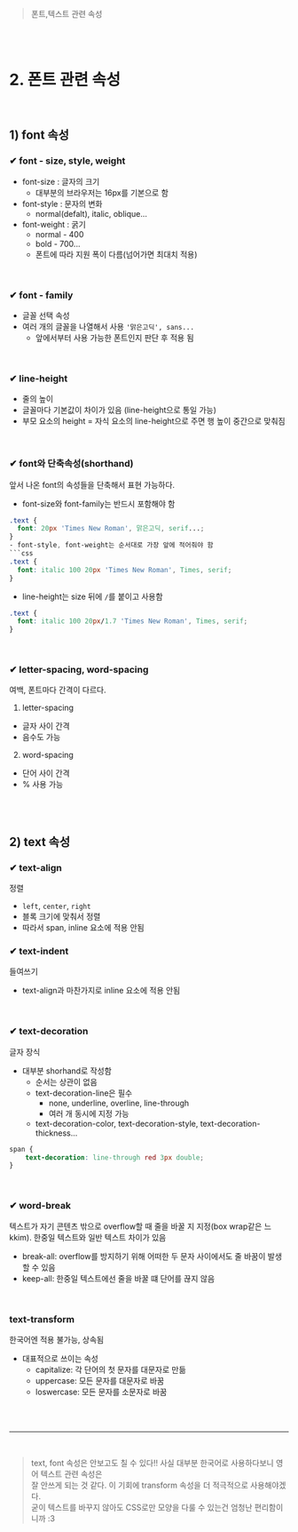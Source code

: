> 폰트,텍스트 관련 속성

<br>
<br>

# 2. 폰트 관련 속성
  
<br>

## 1) font 속성
### ✔ font - size, style, weight
- font-size : 글자의 크기
  + 대부분의 브라우저는 16px를 기본으로 함
- font-style : 문자의 변화
  + normal(defalt), italic, oblique... 
- font-weight : 굵기
  + normal - 400
  + bold - 700...
  + 폰트에 따라 지원 폭이 다름(넘어가면 최대치 적용)

<br>

### ✔ font - family
- 글꼴 선택 속성
- 여러 개의 글꼴을 나열해서 사용 ```'맑은고딕', sans...```
  + 앞에서부터 사용 가능한 폰트인지 판단 후 적용 됨

<br>

### ✔ line-height
- 줄의 높이
- 글꼴마다 기본값이 차이가 있음 (line-height으로 통일 가능)
- 부모 요소의 height = 자식 요소의 line-height으로 주면 행 높이 중간으로 맞춰짐

<br>

### ✔ font와 단축속성(shorthand)
앞서 나온 font의 속성들을 단축해서 표현 가능하다.
- font-size와 font-family는 반드시 포함해야 함   
```css
.text {
  font: 20px 'Times New Roman', 맑은고딕, serif...;
}
- font-style, font-weight는 순서대로 가장 앞에 적어줘야 함   
```css
.text {
  font: italic 100 20px 'Times New Roman', Times, serif;
}
```
- line-height는 size 뒤에 ```/```를 붙이고 사용함
```css
.text {
  font: italic 100 20px/1.7 'Times New Roman', Times, serif;
}
```
<br>

### ✔ letter-spacing, word-spacing
여백, 폰트마다 간격이 다르다.
1. letter-spacing
  - 글자 사이 간격
  - 음수도 가능
2. word-spacing
  - 단어 사이 간격
  - % 사용 가능

<br>
<br>

## 2) text 속성

### ✔ text-align
정렬
- ```left```, ```center```, ```right```
- 블록 크기에 맞춰서 정렬
- 따라서 span, inline 요소에 적용 안됨

### ✔ text-indent
들여쓰기
- text-align과 마찬가지로 inline 요소에 적용 안됨

<br>

### ✔ text-decoration
글자 장식
- 대부분 shorhand로 작성함
  + 순서는 상관이 없음
  + text-decoration-line은 필수
    * none, underline, overline, line-through
    * 여러 개 동시에 지정 가능
  + text-decoration-color, text-decoration-style, text-decoration-thickness...
```css
span {
    text-decoration: line-through red 3px double;
}
```
<br>

### ✔ word-break
텍스트가 자기 콘텐츠 밖으로 overflow할 때 줄을 바꿀 지 지정(box wrap같은 느kkim). 한중일 텍스트와 일반 텍스트 차이가 있음
- break-all: overflow를 방지하기 위해 어떠한 두 문자 사이에서도 줄 바꿈이 발생할 수 있음
- keep-all: 한중일 텍스트에선 줄을 바꿀 떄 단어를 끊지 않음

<br>

### text-transform
한국어엔 적용 불가능, 상속됨

- 대표적으로 쓰이는 속성
  + capitalize: 각 단어의 첫 문자를 대문자로 만듦
  + uppercase: 모든 문자를 대문자로 바꿈
  + loswercase: 모든 문자를 소문자로 바꿈

<br>
<br>

------

<br> 

> text, font 속성은 안보고도 칠 수 있다!! 사실 대부분 한국어로 사용하다보니 영어 텍스트 관련 속성은 <br>
> 잘 안쓰게 되는 것 같다. 이 기회에 transform 속성을 더 적극적으로 사용해야겠다. <br>
> 굳이 텍스트를 바꾸지 않아도 CSS로만 모양을 다룰 수 있는건 엄청난 편리함이니까 :3